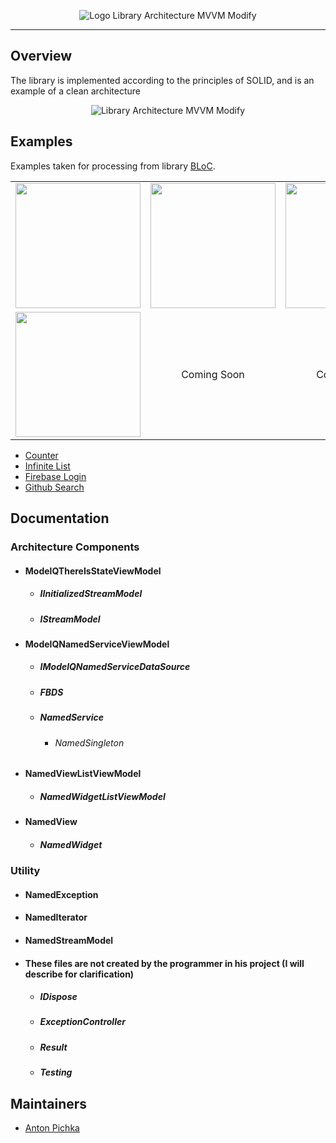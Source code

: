 <p align="center">
<img src="https://github.com/JacobOdd/library_architecture_mvvm_modify/blob/main/assets/logo_library_architecture_mvvm_modify.png" alt="Logo Library Architecture MVVM Modify"/>
</p>

---

## Overview

The library is implemented according to the principles of SOLID, and is an example of a clean architecture

<p align="center"> 
<img src="https://github.com/JacobOdd/library_architecture_mvvm_modify/blob/main/assets/library_architecture_mvvm_modify.png" alt="Library Architecture MVVM Modify"/>
</p>

## Examples

Examples taken for processing from library <a href="https://github.com/felangel/bloc#examples">BLoC</a>.

<div style="text-align: center">
    <table>
        <tr>
            <td style="text-align: center">
                <img src="https://github.com/JacobOdd/library_architecture_mvvm_modify/blob/main/assets/counter.gif" width="200"/>
            </td>            
            <td style="text-align: center">
                <img src="https://github.com/JacobOdd/library_architecture_mvvm_modify/blob/main/assets/infinite_list.gif" width="200"/>
            </td>
            <td style="text-align: center">
                <img src="https://github.com/JacobOdd/library_architecture_mvvm_modify/blob/main/assets/firebase_login.gif" width="200"/>
            </td>
        </tr>
        <tr>
            <td style="text-align: center">
               <img src="https://github.com/JacobOdd/library_architecture_mvvm_modify/blob/main/assets/github_search.gif" width="200"/>
            </td>
            <td style="text-align: center">
               Coming Soon
            </td>
            <td style="text-align: center">
               Coming Soon
            </td>
        </tr>
    </table>
</div>

- <a href="https://github.com/JacobOdd/library_architecture_mvvm_modify/blob/main/examples/library_arch_mvvm_modify_counter">Counter</a>
- <a href="https://github.com/JacobOdd/library_architecture_mvvm_modify/blob/main/examples/library_arch_mvvm_modify_infinite_list">Infinite List</a>
- <a href="https://github.com/JacobOdd/library_architecture_mvvm_modify/blob/main/examples/library_arch_mvvm_modify_firebase_login">Firebase Login</a>
- <a href="https://github.com/JacobOdd/library_architecture_mvvm_modify/blob/main/examples/library_arch_mvvm_modify_github_search">Github Search</a>

## Documentation

### Architecture Components
- #### ModelQThereIsStateViewModel
  - ##### IInitializedStreamModel
  - ##### IStreamModel
- #### ModelQNamedServiceViewModel
  - ##### IModelQNamedServiceDataSource
  - ##### FBDS
  - ##### NamedService
    - ###### NamedSingleton
- #### NamedViewListViewModel
  - ##### NamedWidgetListViewModel
- #### NamedView
  - ##### NamedWidget

### Utility
- #### NamedException
- #### NamedIterator
- #### NamedStreamModel
- #### These files are not created by the programmer in his project (I will describe for clarification)
  - ##### IDispose 
  - ##### ExceptionController
  - ##### Result
  - ##### Testing

## Maintainers

- [Anton Pichka](https://github.com/jacobodd)
